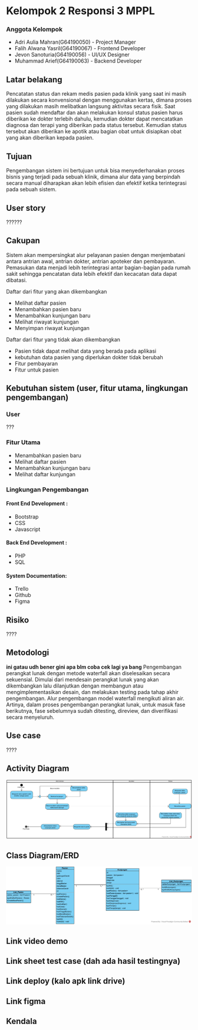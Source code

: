 # Kelompok 2 Responsi 3 MPPL

### Anggota Kelompok
- Adri Aulia Mahran(G64190050) - Project Manager
- Falih Alwana Yasril(G64190067) - Frontend Developer
- Jevon Sanoturia(G64190056) - UI/UX Designer
- Muhammad Arief(G64190063) - Backend Developer

## Latar belakang

Pencatatan status dan rekam medis pasien pada klinik yang saat ini masih dilakukan secara konvensional dengan menggunakan kertas, dimana proses yang dilakukan masih melibatkan langsung aktivitas secara fisik. Saat pasien sudah mendaftar dan akan melakukan konsul status pasien harus diberikan ke dokter terlebih dahulu, kemudian dokter dapat mencatatkan diagnosa dan terapi yang diberikan pada status tersebut. Kemudian status tersebut akan diberikan ke apotik atau bagian obat untuk disiapkan obat yang akan diberikan kepada pasien.

## Tujuan

Pengembangan sistem ini bertujuan untuk bisa menyederhanakan proses bisnis yang terjadi pada sebuah klinik, dimana alur data yang berpindah secara manual diharapkan akan lebih efisien dan efektif ketika terintegrasi pada sebuah sistem. 

## User story

??????

## Cakupan

Sistem akan mempersingkat alur pelayanan pasien dengan menjembatani antara antrian awal, antrian dokter, antrian apoteker dan pembayaran. Pemasukan data menjadi lebih terintegrasi antar bagian-bagian pada rumah sakit sehingga pencatatan data lebih efektif dan kecacatan data dapat dibatasi.

Daftar dari fitur yang akan dikembangkan
- Melihat daftar pasien
- Menambahkan pasien baru
- Menambahkan kunjungan baru
- Melihat riwayat kunjungan
- Menyimpan riwayat kunjungan

Daftar dari fitur yang tidak akan dikembangkan
- Pasien tidak dapat melihat data yang berada pada aplikasi
- kebutuhan data pasien yang diperlukan dokter tidak berubah
- Fitur pembayaran
- Fitur untuk pasien


## Kebutuhan sistem (user, fitur utama, lingkungan pengembangan)

### User
???

### Fitur Utama
- Menambahkan pasien baru
- Melihat daftar pasien
- Menambahkan kunjungan baru
- Melihat daftar kunjungan

### Lingkungan Pengembangan

#### Front End Development :
- Bootstrap
- CSS
- Javascript

#### Back End Development :
- PHP
- SQL

#### System Documentation:
- Trello
- Github
- Figma


## Risiko

????

## Metodologi

**ini gatau udh bener gini apa blm coba cek lagi ya bang**
Pengembangan perangkat lunak dengan metode waterfall akan diselesaikan secara sekuensial. Dimulai dari mendesain perangkat lunak yang akan dikembangkan lalu dilanjutkan dengan membangun atau mengimplementasikan desain, dan melakukan testing pada tahap akhir pengembangan. Alur pengembangan model waterfall mengikuti aliran air. Artinya, dalam proses pengembangan perangkat lunak, untuk masuk fase berikutnya, fase sebelumnya sudah ditesting, direview, dan diverifikasi secara menyeluruh.

## Use case

????

## Activity Diagram

![Activity](etc/Activity.png)

## Class Diagram/ERD

![Class](etc/Class.png)

## Link video demo
## Link sheet test case (dah ada hasil testingnya)
## Link deploy (kalo apk link drive)
## Link figma
## Kendala
